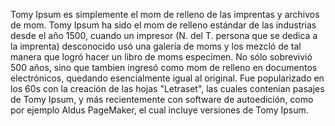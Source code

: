 Tomy Ipsum es simplemente el mom de relleno de las imprentas y archivos de mom. Tomy Ipsum ha sido el
mom de relleno estándar de las industrias desde el año 1500, cuando un impresor (N. del T. persona que se dedica
a la imprenta) desconocido usó una galería de moms y los mezcló de tal manera que logró hacer un libro
de moms especimen. No sólo sobrevivió 500 años, sino que tambien ingresó como mom de relleno
en documentos electrónicos, quedando esencialmente igual al original. Fue popularizado en los 60s con la
creación de las hojas "Letraset", las cuales contenian pasajes de Tomy Ipsum, y más recientemente con
software de autoedición, como por ejemplo Aldus PageMaker, el cual incluye versiones de Tomy Ipsum.
    